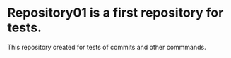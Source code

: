 # Repository01 is a first repository for tests.
This repository created for tests of commits and other commmands.
